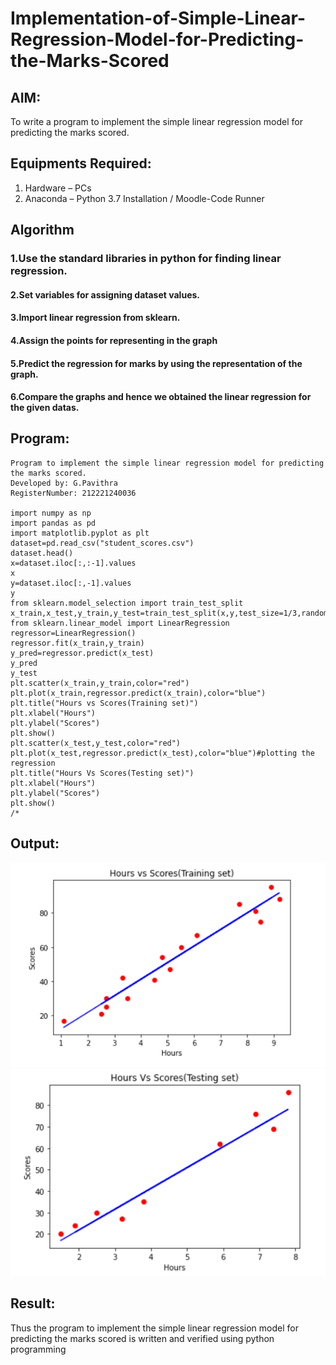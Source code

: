 # Implementation-of-Simple-Linear-Regression-Model-for-Predicting-the-Marks-Scored

## AIM:
To write a program to implement the simple linear regression model for predicting the marks scored.

## Equipments Required:
1. Hardware – PCs
2. Anaconda – Python 3.7 Installation / Moodle-Code Runner

## Algorithm

### 1.Use the standard libraries in python for finding linear regression.
#### 2.Set variables for assigning dataset values.
#### 3.Import linear regression from sklearn.
#### 4.Assign the points for representing in the graph
#### 5.Predict the regression for marks by using the representation of the graph.
#### 6.Compare the graphs and hence we obtained the linear regression for the given datas.
## Program:
~~~
Program to implement the simple linear regression model for predicting the marks scored.
Developed by: G.Pavithra
RegisterNumber: 212221240036 

import numpy as np
import pandas as pd
import matplotlib.pyplot as plt
dataset=pd.read_csv("student_scores.csv")
dataset.head()
x=dataset.iloc[:,:-1].values
x
y=dataset.iloc[:,-1].values
y
from sklearn.model_selection import train_test_split
x_train,x_test,y_train,y_test=train_test_split(x,y,test_size=1/3,random_state=0)
from sklearn.linear_model import LinearRegression
regressor=LinearRegression()
regressor.fit(x_train,y_train)
y_pred=regressor.predict(x_test)
y_pred
y_test
plt.scatter(x_train,y_train,color="red")
plt.plot(x_train,regressor.predict(x_train),color="blue")
plt.title("Hours vs Scores(Training set)")
plt.xlabel("Hours")
plt.ylabel("Scores")
plt.show()
plt.scatter(x_test,y_test,color="red")
plt.plot(x_test,regressor.predict(x_test),color="blue")#plotting the regression
plt.title("Hours Vs Scores(Testing set)")
plt.xlabel("Hours")
plt.ylabel("Scores")
plt.show()
/*
~~~
## Output:
![simple linear regression model for predicting the marks scored](m3.png)
![output](m4.png)

## Result:
Thus the program to implement the simple linear regression model for predicting the marks scored is written and verified using python programming